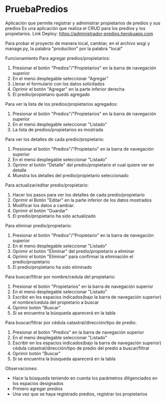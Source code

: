 # PruebaPredios
Aplicación que permite registrar y administrar propietarios de predios y sus predios
Es una aplicación que realiza el CRUD para los predios y los propietarios.
Link Deploy: https://administrador-predios.herokuapp.com

Para probar el proyecto de manera local, cambiar, en el archivo wsgi y manage.py, la palabra "production" por la palabra "local"

Funcionamiento
Para agregar predios/propietarios:
1. Presionar el botón "Predios"/"Propietarios" en la barra de navegación superior
2. En el menú desplegable seleccionar "Agregar"
3. Llenar el formulario con los datos solicitados
4. Oprimir el botón "Agregar" en la parte inferior derecha
5. El predio/propietario quedó agregado

Para ver la lista de los predios/propietarios agregados:
1. Presionar el botón "Predios"/"Propietarios" en la barra de navegación superior
2. En el menú desplegable seleccionar "Listado"
3. La lista de predios/propietarios es mostrada

Para ver los detalles de cada predio/propietario:
1. Presionar el botón "Predios"/"Propietario" en la barra de navegación superior
2. En el menú desplegable seleccionar "Listado"
3. Oprimir el botón "Detalle" del predio/propietario el cual quiere ver en detalle
4. Muestra los detalles del predio/propietario seleccionado

Para actualizar/editar predio/propietario:
1. Hacer los pasos para ver los detalles de cada predio/propietario
2. Oprimir el Botón "Editar" en la parte inferior de los datos mostrados
3. Modificar los datos a cambiar.
4. Oprimir el botón "Guardar"
5. El predio/propietario ha sido actualizado

Para eliminar predio/propietario:
1. Presionar el botón "Predios"/"Propietario" en la barra de navegación superior
2. En el menú desplegable seleccionar "Listado"
3. Oprimir el botón "Eliminar" del predio/propietario a eliminar
4. Oprimir el botón "Eliminar" para confirmar la eliminación el predio/propietario
5. El predio/propietario ha sido eliminado

Para buscar/filtrar por nombre/cedula del propietario:
1. Presionar el botón "Propietarios" en la barra de navegación superior
2. En el menú desplegable seleccionar "Listado"
3. Escribir en los espacios indicados(bajo la barra de navegación superior) el nombre/cedula del propietario a buscar
4. Oprimir botón "Buscar"
5. Si se encuentra la búsqueda aparecerá en la tabla

Para buscar/filtrar por cédula catastral/dirección/tipo de predio:
1. Presionar el botón "Predios" en la barra de navegación superior
2. En el menú desplegable seleccionar "Listado"
3. Escribir en los espacios indicados(bajo la barra de navegación superior) cédula catastral/dirección/tipo de predio del predio a buscar/filtrar
4. Oprimir botón "Buscar"
5. Si se encuentra la búsqueda aparecerá en la tabla

Observaciones:
- Hace la búsqueda teniendo en cuenta los parámetros diligenciados en los espacios designados
- Primero agregar predios
- Una vez que se haya registrado predios, registrar los propietarios











